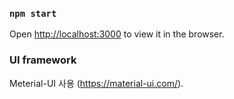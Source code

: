 ### `npm start`

Open [http://localhost:3000](http://localhost:3000) to view it in the browser.


### UI framework

Meterial-UI 사용 (https://material-ui.com/).<br>    
